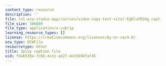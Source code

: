 ```yaml
---
content_type: resource
description: ''
file: /ol-ocw-studio-app/courses/video-copy-test-site/-EgKluVR2Ug_captions.vtt
file_size: 106689
file_type: application/x-subrip
learning_resource_types: []
license: https://creativecommons.org/licenses/by-nc-sa/4.0/
ocw_type: OCWFile
resourcetype: Other
title: 3play caption file
uid: fda6530a-7cb6-4ce1-a427-4e33694faf45
---
```

